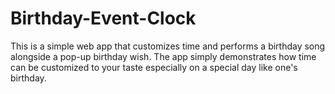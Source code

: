 # Birthday-Event-Clock
This is a simple web app that customizes time and performs a birthday song alongside a pop-up birthday wish. The app simply demonstrates how time can be customized to your taste especially on a special day like one's birthday.
